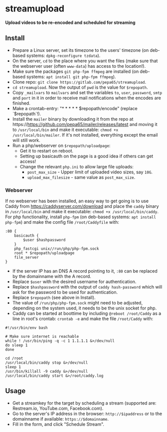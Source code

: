 # streamupload
**Upload videos to be re-encoded and scheduled for streaming**

## Install
* Prepare a Linux server, set its timezone to the users' timezone
  (on deb-based systems: `dpkg-reconfigure tzdata`).
* On the server, `cd` to the place where you want the files (make sure that
  the webserver user (often `www-data`) has access to the location!).
* Make sure the packages `git php-fpm ffmpeg` are installed (on deb-based
  systems: `apt install git php-fpm ffmpeg`).
* Clone repo: `git clone https://gitlab.com/pepa65/streamupload`.
* `cd streamupload`. Now the output of `pwd` is the value for `$repopath`.
* Copy `_mailvars` to `mailvars` and set the variables
  `to`, `user`, `password`, `smtp` and `port` in it in order to
  receive mail notifications when the encodes are finished.
* Make a crontab-entry: "* * * * *  $repopath/encode" (replace `$repopath`!).
* Install the `mailer` binary by downloading it from the repo at
  https://https://github.com/pepa65/mailer/releases/latest and moving it to
  `/usr/local/bin` and make it executable: `chmod +x /usr/local/bin/mailer`.
  If it's not installed, everything except the email will still work.
* Run a php/webserver on `$repopath/uploadpage`:
  - Get it to restart on reboot.
  - Setting up basicauth on the page is a good idea if others can get access!
  - Change the relevant `php.ini` to allow large file uploads:
    * `post_max_size` - Upper limit of uploaded video sizes, say `10G`.
    * `upload_max_filesize` - same value as `post_max_size`.

### Webserver
If no webserver has been installed, an easy way to get going is to use Caddy
from https://caddyserver.com/download and place the `caddy` binary in
`/usr/local/bin` and make it executable: `chmod +x /usr/local/bin/caddy`.
For php functionality, install `php-fpm` (on deb-based systems:
`apt install php-fpm`) and make the config file `/root/Caddyfile` with:
```
:80 {
	basicauth {
		$user $hashpassword
	}
	php_fastcgi unix//run/php/php-fpm.sock
	root * $repopath/uploadpage
	file_server
}
```
* If the server IP has an DNS A record pointing to it, `:80` can be replaced
  by the domainname with the A record.
* Replace `$user` with the desired username for authentication.
* Replace `$hashpassword` with the output of `caddy hash-password` which will
  ask for the password to be used for authentication.
* Replace `$repopath` (see above in Install).
* The value of `/run/php/php-fpm.sock` might need to be adjusted, depending
  on the system used, it needs to be the unix socket for php.
* Caddy can be started at boottime by including `@reboot /root/Caddy` as a
  line in root's crontab: `crontab -e` and make the file `/root/Caddy` with:
```
#!/usr/bin/env bash

# Make sure internet is reachable
while ! /usr/bin/ping -q -c 1 1.1.1.1 &>/dev/null
do sleep 1
done

cd /root
/usr/local/bin/caddy stop &>/dev/null
sleep 1
/usr/bin/killall -9 caddy &>/dev/null
/usr/local/bin/caddy start &>/root/caddy.log
```

## Usage
* Get a streamkey for the target by scheduling a stream
  (supported are: Restream.io, YouTube.com, Facebook.com).
* Go to the server's IP address in the browser: `http://$ipaddress` or to the
  domainname if available: `https://$domainname`.
* Fill in the form, and click "Schedule Stream".
